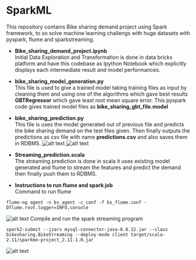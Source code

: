 # SparkML

This repository contains Bike sharing demand project using Spark framework, to so solve machine learning challengs with huge datasets with pyspark, flume and sparkstreaming.

* **Bike_sharing_demand_project.ipynb** <br/>
Initial Data Exploration and Transformation is done in data bricks platform and have
this codebase as Ipython Notebook which explicitly displays each intermediate result and model
performances.

* **bike_sharing_model_generation.py** <br/>
This file is used to give a trained model taking training files as input by cleaning them and using
one of the algorithms which gave best results **GBTRegressor** which gave least root mean
square error. This pyspark code gives trained model files as **bike_sharing_gbt_file.model**


* **bike_sharing_prediction.py** <br/>
This file is uses the model generated out of previous file and predicts the bike sharing demand
on the test files given. Then finally outputs the predictions as csv file with name **predictions.csv**
and also saves them in RDBMS. 
![alt text](https://github.com/aptr288/Bike_sharing_demand_prediction/blob/master/files/predictions_in_data_frame.png)
![alt text](https://github.com/aptr288/Bike_sharing_demand_prediction/blob/master/files/predictions_saved_rdbms.png)

* **Streaming_prediction.scala** <br/>
The streaming prediction is done in scala it uses existing model generated and flume to stream
the features and predict the demand then finally push them to RDBMS.


* **Instructions to run flume and spark job** <br/>
Command to run flume <br/>
```
flume-ng agent -n bs_agent -c conf -f bs_flume.conf - Dflume.root.logger=INFO,console
```
![alt text](https://github.com/aptr288/Bike_sharing_demand_prediction/blob/master/files/flumecommand.png)
Compile and run the spark streaming program <br/>

```
spark2-submit --jzars mysql-connector-java-8.0.12.jar --class bikesharing.BikeStreaming --deploy-mode client target/scala-2.11/sparkme-project_2.11-1.0.jar
```
![alt text](https://github.com/aptr288/Bike_sharing_demand_prediction/blob/master/files/spark_command_with_packages.png)

